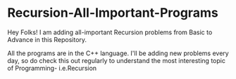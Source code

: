 # Recursion-All-Important-Programs
Hey Folks! 
I am adding all-important Recursion problems from Basic to Advance in this Repository.

All the programs are in the C++ language. 
I'll be adding new problems every day, so do check this out regularly to understand the most interesting topic of Programming- i.e.Recursion
